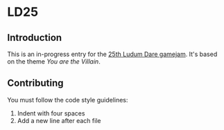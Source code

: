 # LD25

## Introduction

This is an in-progress entry for the [25th Ludum Dare gamejam](http://www.ludumdare.com/). It's based on the theme *You are the Villain*.

## Contributing

You must follow the code style guidelines:

1. Indent with four spaces
2. Add a new line after each file
